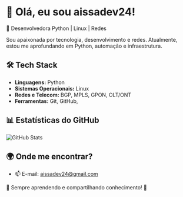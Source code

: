 # 👋 Olá, eu sou aissadev24!

🚀 Desenvolvedora Python | Linux | Redes

Sou apaixonada por tecnologia, desenvolvimento e redes. Atualmente, estou me aprofundando em Python, automação e infraestrutura.

## 🛠️ Tech Stack
- **Linguagens:** Python 
- **Sistemas Operacionais:** Linux
- **Redes e Telecom:** BGP, MPLS, GPON, OLT/ONT
- **Ferramentas:** Git, GitHub, 

## 📊 Estatísticas do GitHub
![GitHub Stats](https://github-readme-stats.vercel.app/api?username=aissadev24&show_icons=true&theme=radical)

## 🌍 Onde me encontrar?
- 📫 E-mail: aissadev24@gmail.com

🔹 Sempre aprendendo e compartilhando conhecimento! 🚀
